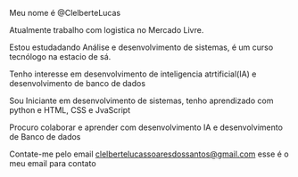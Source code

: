 Meu nome é @ClelberteLucas 


Atualmente trabalho com logistica no Mercado Livre.


Estou estudadando Análise e desenvolvimento de sistemas, é um curso tecnólogo na estacio de sá.


Tenho interesse em desenvolvimento de inteligencia atrtificial(IA) e desenvolvimento de banco de dados


Sou Iniciante em desenvolvimento de sistemas, tenho aprendizado com python e HTML, CSS e JvaScript


Procuro colaborar e aprender com desenvolvimento IA e desenvolvimento de Banco de dados


Contate-me pelo email clelbertelucassoaresdossantos@gmail.com esse é o meu email para contato

